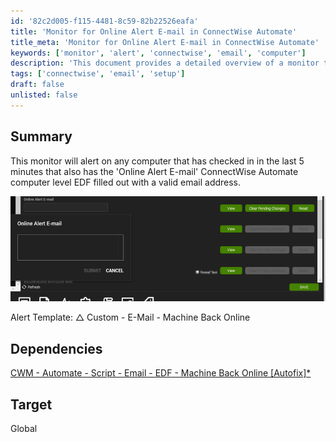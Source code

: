 ```yaml
---
id: '82c2d005-f115-4481-8c59-82b22526eafa'
title: 'Monitor for Online Alert E-mail in ConnectWise Automate'
title_meta: 'Monitor for Online Alert E-mail in ConnectWise Automate'
keywords: ['monitor', 'alert', 'connectwise', 'email', 'computer']
description: 'This document provides a detailed overview of a monitor that alerts when a computer checks in with a valid email address for the Online Alert E-mail EDF in ConnectWise Automate. It includes information on the alert template and dependencies required for setup.'
tags: ['connectwise', 'email', 'setup']
draft: false
unlisted: false
---
```

## Summary

This monitor will alert on any computer that has checked in in the last 5 minutes that also has the 'Online Alert E-mail' ConnectWise Automate computer level EDF filled out with a valid email address.

![Image](../../../static/img/Agent---E-Mail---Machine-Back-Online/image_1.png)

Alert Template: △ Custom - E-Mail - Machine Back Online

## Dependencies

[CWM - Automate - Script - Email - EDF - Machine Back Online [Autofix]*](<../scripts/Email - EDF - Machine Back Online Autofix.md>)

## Target

Global













